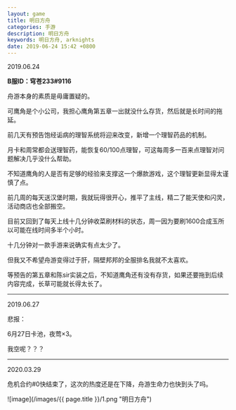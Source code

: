```yaml
---
layout: game
title: 明日方舟
categories: 手游
description: 明日方舟
keywords: 明日方舟, arknights
date: 2019-06-24 15:42 +0800
---
```

2019.06.24
 
**B服ID：穹苍233#9116**

舟游本身的素质是毋庸置疑的。

可鹰角是个小公司，我担心鹰角第五章一出就没什么存货，然后就是长时间的拖延。

前几天有预告饱经诟病的理智系统将迎来改变，新增一个理智药品的机制。

月卡和周常都会送理智药，能恢复60/100点理智，可这每周多一百来点理智对问题解决几乎没什么帮助。

不知道鹰角的人是否有足够的经验来支撑这一个爆款游戏，这个理智更新显得太谨慎了点。

前几周的每天送汉堡时期，我就玩得很开心，推平了主线，精二了能天使和闪灵，活动商店也全部搬空。

目前又回到了每天上线十几分钟收菜刷材料的状态，周一因为要刷1600合成玉所以可能在线时间多半个小时。

十几分钟对一款手游来说确实有点太少了。

但我又不希望舟游变得过于肝，隔壁邦邦的全服排名我就不太喜欢。

等预告的第五章和陈sir实装之后，不知道鹰角还有没有存货，如果还要拖到后续内容完成，长草可能就长得太长了。

--------
2019.06.27

悲报：

6月27日卡池，夜莺×3。

我空呢？？？

--------
2020.03.29

危机合约#0快结束了，这次的热度还是在下降，舟游生命力也快到头了吗。

![image](/images/{{ page.title }}/1.png "明日方舟")